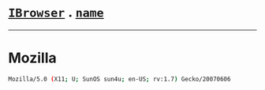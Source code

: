 # [`IBrowser`](/api/main/get-browser.md) . [`name`](../name.md)
---
# Mozilla

```sh
Mozilla/5.0 (X11; U; SunOS sun4u; en-US; rv:1.7) Gecko/20070606
```